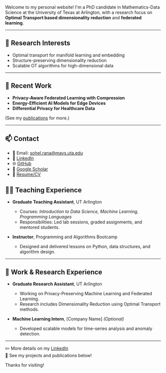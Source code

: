 
Welcome to my personal website! I'm a PhD candidate in Mathematics-Data Science at the University of Texas at Arlington, with a research focus on **Optimal Transport based dimensionality reduction** and **federated learning**.

---

## 🔬 Research Interests

- Optimal transport for manifold learning and embedding
- Structure-preserving dimensionality reduction  
- Scalable OT algorithms for high-dimensional data  
  

---

## 📄 Recent Work

- **Privacy-Aware Federated Learning with Compression**
- **Energy-Efficient AI Models for Edge Devices** 
- **Differential Privacy for Healthcare Data**

(See my [publications](https://scholar.google.com) for more.)

---

## 📫 Contact

- 📧 Email: [sohel.rana@mavs.uta.edu](mailto:sohel.rana@mavs.uta.edu)  
- 🔗 [LinkedIn](https://www.linkedin.com/in/muhammad-sohel-rana-302a321b7/)
- 🌐 [GitHub](https://github.com/msr3384)
- 🧠 [Google Scholar](https://scholar.google.com/citations?user=yourID)  
- 📁 [Resume/CV](./cv.pdf)  

## 👨‍🏫 Teaching Experience

- **Graduate Teaching Assistant**, UT Arlington  
  - Courses: *Introduction to Data Science, Machine Learning, Programming Languages*
  - Responsibilities: Led lab sessions, graded assignments, and mentored students.

- **Instructor**, Programming and Algorithms Bootcamp  
  - Designed and delivered lessons on Python, data structures, and algorithm design.

---

## 💼 Work & Research Experience

- **Graduate Research Assistant**, UT Arlington  
  - Working on Privacy-Preserving Machine Learning and Federated Learning.
  - Research includes Dimensionality Reduction using Optimal Transport methods.

- **Machine Learning Intern**, [Company Name] *(Optional)*  
  - Developed scalable models for time-series analysis and anomaly detection.

---

✏️ More details on my [LinkedIn](https://www.linkedin.com/in/muhammad-sohel-rana-302a321b7/)  
📂 See my projects and publications below!


Thanks for visiting!

